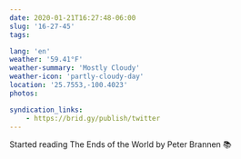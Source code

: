 ```yaml
---
date: 2020-01-21T16:27:48-06:00
slug: '16-27-45'
tags:

lang: 'en'
weather: '59.41°F'
weather-summary: 'Mostly Cloudy'
weather-icon: 'partly-cloudy-day'
location: '25.7553,-100.4023'
photos:

syndication_links:
    - https://brid.gy/publish/twitter
---
```

Started reading The Ends of the World by Peter Brannen 📚